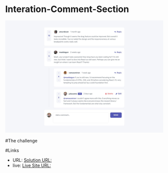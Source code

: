 # Interation-Comment-Section

![Interation comment section](/design/desktop-design.jpg)

#The challenge


#Links
- URL: [Solution URL:](https://github.com/tdmoree/Interation-Comment-Section.git)
- live: [Live Site URL:]( https://tdmoree.github.io/Interation-Comment-Section/)
